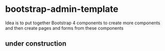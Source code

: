 # bootstrap-admin-template
Idea is to put together Bootstrap 4 components to create more components and then create pages and forms from these components

## under construction

